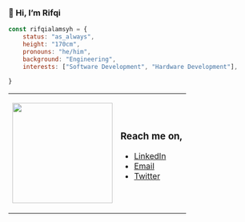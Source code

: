 ### 👋 Hi, I’m Rifqi
```javascript
const rifqialamsyh = {
    status: "as_always",
    height: "170cm",
    pronouns: "he/him",
    background: "Engineering",
    interests: ["Software Development", "Hardware Development"],
    
}
```
<table align="center">
  <tr>
    <td>
      <p align="center">
        <a href="https://github.com/rifqialamsyh">
          <!-- <img height="150em" src="https://github-readme-stats-eight-theta.vercel.app/api?username=rifqialamsyh&show_icons=true&theme=algolia&include_all_commits=true&count_private=true"/> -->
          <img height="200em" src="https://github-readme-stats-eight-theta.vercel.app/api/top-langs/?username=rifqialamsyh&layout=compact&langs_count=8&theme=react"/>
        </a>
      </p>
    </td>
    <td>
      <h3>Reach me on,</h3>
      <ul>
        <li><a href="https://www.linkedin.com/in/rifqialamsyh/">LinkedIn</a></li>
        <li><a href="mailto:rifqialamsyh@gmail.com">Email</a></li>
        <li><a href="https://twitter.com/rifqialamsyh">Twitter</a></li>
      </ul>
    </td>
  </tr>
</table>

<!---
getProfile: function() {
        return `
        Status: ${this.status}
        Height: ${this.height}
        Pronouns: ${this.pronouns}
        Background: ${this.background}
        Interests: ${this.interests.join(", ")}
        `;
    }

rifqialamsyh/rifqialamsyh is a ✨ special ✨ repository because its `README.md` (this file) appears on your GitHub profile.
You can click the Preview link to take a look at your changes.
--->

